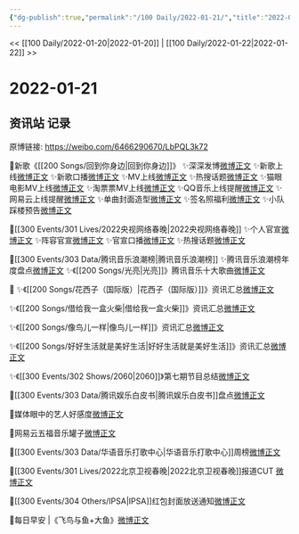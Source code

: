 ```yaml
---
{"dg-publish":true,"permalink":"/100 Daily/2022-01-21/","title":"2022-01-21","created":"2022-12-22T16:26:56.000+08:00","updated":"2023-04-11T14:46:34.000+08:00"}
---
```



<< [[100 Daily/2022-01-20\|2022-01-20]] | [[100 Daily/2022-01-22\|2022-01-22]] >>

# 2022-01-21

## 资讯站 记录

原博链接: https://weibo.com/6466290670/LbPQL3k72

🌟新歌《[[200 Songs/回到你身边\|回到你身边]]》
✨深深发博[微博正文](https://m.weibo.cn/6466290670/4728021305264887)
✨新歌上线[微博正文](https://m.weibo.cn/6466290670/4728020675597531)
✨新歌口播[微博正文](https://m.weibo.cn/6466290670/4728023323247608)
✨MV上线[微博正文](https://m.weibo.cn/6466290670/4728021057540767)
✨热搜话题[微博正文](https://m.weibo.cn/6466290670/4728137902460773)
✨猫眼电影MV上线[微博正文](https://m.weibo.cn/6466290670/4728020239911266)
✨淘票票MV上线[微博正文](https://m.weibo.cn/6466290670/4728021484830738)
✨QQ音乐上线提醒[微博正文](https://m.weibo.cn/6466290670/4728019207325503)
✨网易云上线提醒[微博正文](https://m.weibo.cn/6466290670/4728021091881796)
✨单曲封面造型[微博正文](https://m.weibo.cn/6466290670/4728041328611512)
✨签名照福利[微博正文](https://m.weibo.cn/6466290670/4728110539606437)
✨小队踩楼预告[微博正文](https://m.weibo.cn/6466290670/4728059975961540)

🌟[[300 Events/301 Lives/2022央视网络春晚\|2022央视网络春晚]]
✨个人官宣[微博正文](https://m.weibo.cn/6466290670/4728044985516151)
✨阵容官宣[微博正文](https://m.weibo.cn/6466290670/4728048546743057)
✨官宣口播[微博正文](https://m.weibo.cn/6466290670/4728065073087008)
✨热搜话题[微博正文](https://m.weibo.cn/6466290670/4728147356156645)

🌟[[300 Events/303 Data/腾讯音乐浪潮榜\|腾讯音乐浪潮榜]]
✨腾讯音乐浪潮榜年度盘点[微博正文](https://m.weibo.cn/6466290670/4728009581397540)
✨《[[200 Songs/光亮\|光亮]]》腾讯音乐十大歌曲[微博正文](https://m.weibo.cn/6466290670/4728049335535551)

🌟
✨《[[200 Songs/花西子（国际版）\|花西子（国际版）]]》资讯汇总[微博正文](https://m.weibo.cn/6466290670/4728154554633525)

✨《[[200 Songs/借给我一盒火柴\|借给我一盒火柴]]》资讯汇总[微博正文](https://m.weibo.cn/6466290670/4728156625306948)

✨《[[200 Songs/像鸟儿一样\|像鸟儿一样]]》资讯汇总[微博正文](https://m.weibo.cn/6466290670/4728162019443309)

✨《[[200 Songs/好好生活就是美好生活\|好好生活就是美好生活]]》资讯汇总[微博正文](https://m.weibo.cn/6466290670/4728164737094591)

✨《[[300 Events/302 Shows/2060\|2060]]》第七期节目总结[微博正文](https://m.weibo.cn/6466290670/4728181402371070)

🌟[[300 Events/303 Data/腾讯娱乐白皮书\|腾讯娱乐白皮书]]盘点[微博正文](https://m.weibo.cn/6466290670/4728013603996243)

🌟媒体眼中的艺人好感度[微博正文](https://m.weibo.cn/6466290670/4728000253788907)

🌟网易云五福音乐罐子[微博正文](https://m.weibo.cn/6466290670/4728009792427923)

🌟[[300 Events/303 Data/华语音乐打歌中心\|华语音乐打歌中心]]周榜[微博正文](https://m.weibo.cn/6466290670/4728040418448035)

🌟[[300 Events/301 Lives/2022北京卫视春晚\|2022北京卫视春晚]]报道CUT [微博正文](https://m.weibo.cn/6466290670/4728221055323442)

🌟[[300 Events/304 Others/IPSA\|IPSA]]红包封面放送通知[微博正文](https://m.weibo.cn/6466290670/4728092599257521)

🌟每日早安 |《飞鸟与鱼+大鱼》[微博正文](https://m.weibo.cn/6466290670/4727994687688071)
